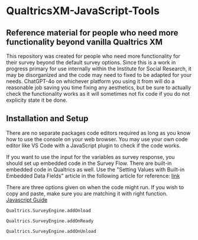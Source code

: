 # QualtricsXM-JavaScript-Tools

## Reference material for people who need more functionality beyond vanilla Qualtrics XM

This repository was created for people who need more functionality for their survey beyond the default survey options.
Since this is a work in progress primary for use internally within the Institute for Social Research, it may be disorganized
and the code may need to fixed to be adapted for your needs. ChatGPT-4o on whichever platform you using it from will do a 
reasonable job saving you time fixing any aesthetics, but be sure to actually check the functionality works as it will 
sometimes not fix code if you do not explicity state it be done.

## Installation and Setup

There are no separate packages code editors required as long as you know how to use the console on your web browser.
You may use your own code editor like VS Code with a JavaScript plugin to check if the code works.

If you want to use the input for the variables as survey response, you should set up embedded code in the Survey Flow.
There are built-in embedded code in Qualtrics as well. Use the "Setting Values with Built-in Embedded Data Fields" article in the following article for reference: [link](https://www.qualtrics.com/support/survey-platform/survey-module/survey-flow/standard-elements/embedded-data/)

There are three options given on when the code might run. If you wish to copy and paste, make sure you are matching it with right function.
[Javascript Guide](https://www.qualtrics.com/support/survey-platform/survey-module/question-options/add-javascript/)

```
Qualtrics.SurveyEngine.addOnload

Qualtrics.SurveyEngine.addOnReady

Qualtrics.SurveyEngine.addOnUnload

```

